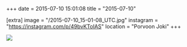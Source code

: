 +++
date = 2015-07-10 15:01:08
title = "2015-07-10"

[extra]
image = "/2015-07-10_15-01-08_UTC.jpg"
instagram = "https://instagram.com/p/49bvKToIAS"
location = "Porvoon Joki"
+++

<img src="/2015-07-10_15-01-08_UTC.jpg" />
